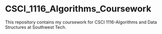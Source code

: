 # CSCI_1116_Algorithms_Coursework
This repository contains my coursework for CSCI 1116-Algorithms and Data Structures at Southwest Tech.
